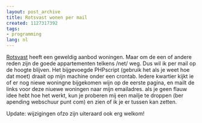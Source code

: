 ```yaml
---
layout: post_archive
title: Rotsvast wonen per mail
created: 1127317392
tags:
- programming
lang: nl
---
```

[Rotsvast](http://www.rotsvast.nl/) heeft een geweldig aanbod woningen. Maar om de een of andere reden zijn de goede appartementen telkens /net/ weg. Dus wil ik per mail op de hoogte blijven. Het bijgevoegde PHPscript (gebruik het als je weet hoe dat moet) draait op mijn machine onder een crontab. Iedere kwartier kijkt ie of er nog niewe woningne bijgekomen wijn op de eerste pagina, en mailt de links voor deze niuewe woningen naar mijn emailadres. als je geen flauw idee hebt hoe het werkt, kun je proberen mij een mailje te droppen (ber apending webschuur punt com) en zien of ik je er tussen kan zetten.

Update: wijzigingen ofzo zijn uiteraard ook erg welkom!
